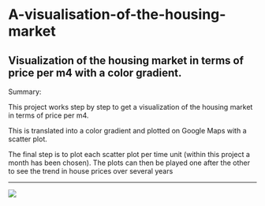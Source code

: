 # A-visualisation-of-the-housing-market
Visualization of the housing market in terms of price per m4 with a color gradient.
---------------------------------


Summary:

This project works step by step to get a visualization of the housing market in terms of price per m4.

This is translated into a color gradient and plotted on Google Maps with a scatter plot.

The final step is to plot each scatter plot per time unit (within this project a month has been chosen). The plots can then be played one after the other to see the trend in house prices over several years

---------------------------------

![](HouseMarket_m4.gif)
